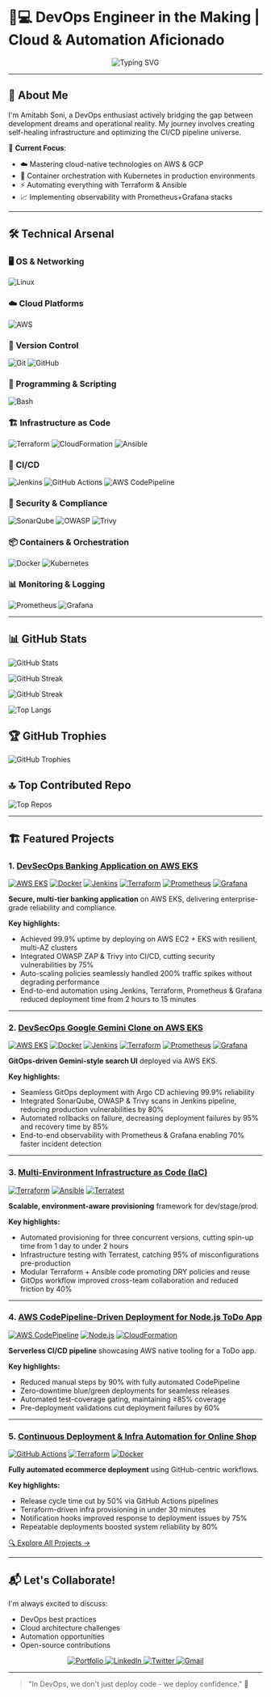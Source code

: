 # 👨💻 DevOps Engineer in the Making | Cloud & Automation Aficionado 

<div align="center">
  <img src="https://readme-typing-svg.herokuapp.com?font=Fira+Code&pause=1000&color=00D1F7&width=435&lines=Automating+The+Path+From+Code+To+Cloud;Building+Resilient+Systems+%F0%9F%9A%80;Learning+%7C+Building+%7C+Iterating+%F0%9F%93%A6" alt="Typing SVG" />
</div>

---

## 🌟 About Me

I'm Amitabh Soni, a DevOps enthusiast actively bridging the gap between development dreams and operational reality. My journey involves creating self-healing infrastructure and optimizing the CI/CD pipeline universe.

🚀 **Current Focus**:
- ☁️ Mastering cloud-native technologies on AWS & GCP
- 🐳 Container orchestration with Kubernetes in production environments
- ⚡ Automating everything with Terraform & Ansible
- 📈 Implementing observability with Prometheus+Grafana stacks

---

## 🛠️ Technical Arsenal

<!-- Skill Icons Section (Commented Out) 

[![Linux](https://skillicons.dev/icons?i=linux)](https://skillicons.dev) &nbsp;&nbsp;
[![AWS](https://skillicons.dev/icons?i=aws)](https://skillicons.dev) &nbsp;&nbsp;
[![Ansible](https://skillicons.dev/icons?i=ansible)](https://skillicons.dev) &nbsp;
[![Terraform](https://skillicons.dev/icons?i=terraform)](https://skillicons.dev) &nbsp;&nbsp;
[![Docker](https://skillicons.dev/icons?i=docker)](https://skillicons.dev) &nbsp;&nbsp;
[![Jenkins](https://skillicons.dev/icons?i=jenkins)](https://skillicons.dev) &nbsp;&nbsp;
[![Python](https://skillicons.dev/icons?i=python)](https://skillicons.dev) &nbsp;&nbsp;
[![Git](https://skillicons.dev/icons?i=git)](https://skillicons.dev) &nbsp;&nbsp;
[![GitHub](https://skillicons.dev/icons?i=github)](https://skillicons.dev) &nbsp;&nbsp;
[![Kubernetes](https://skillicons.dev/icons?i=kubernetes)](https://skillicons.dev) &nbsp;&nbsp;
[![Prometheus](https://skillicons.dev/icons?i=prometheus)](https://skillicons.dev) &nbsp;&nbsp;
[![Grafana](https://skillicons.dev/icons?i=grafana)](https://skillicons.dev) &nbsp;&nbsp;
[![HTML](https://skillicons.dev/icons?i=html)](https://skillicons.dev) &nbsp;&nbsp;
[![CSS](https://skillicons.dev/icons?i=css)](https://skillicons.dev) &nbsp;&nbsp;
[![JavaScript](https://skillicons.dev/icons?i=javascript)](https://skillicons.dev)

-->

### 🖥️ OS & Networking
![Linux](https://img.shields.io/badge/Linux-FCC624?style=for-the-badge&logo=linux&logoColor=black)
<!-- ![Nginx](https://img.shields.io/badge/Nginx-009639?style=for-the-badge&logo=nginx&logoColor=white) -->

### ☁️ Cloud Platforms
![AWS](https://img.shields.io/badge/AWS-FF9900?style=for-the-badge&logo=amazonaws&logoColor=white)
<!-- ![GCP](https://img.shields.io/badge/Google_Cloud-4285F4?style=for-the-badge&logo=google-cloud&logoColor=white) -->

### 📂 Version Control
![Git](https://img.shields.io/badge/Git-F05032?style=for-the-badge&logo=git&logoColor=white)
![GitHub](https://img.shields.io/badge/GitHub-181717?style=for-the-badge&logo=github&logoColor=white)

### 🧩 Programming & Scripting
<!-- ![Python](https://img.shields.io/badge/Python-3776AB?style=for-the-badge&logo=python&logoColor=white) -->
![Bash](https://img.shields.io/badge/Bash-4EAA25?style=for-the-badge&logo=gnu-bash&logoColor=white)

### 🏗️ Infrastructure as Code
![Terraform](https://img.shields.io/badge/Terraform-7B42BC?style=for-the-badge&logo=terraform&logoColor=white)
![CloudFormation](https://img.shields.io/badge/CloudFormation-FF9900?style=for-the-badge&logo=amazonaws&logoColor=white)
![Ansible](https://img.shields.io/badge/Ansible-EE0000?style=for-the-badge&logo=ansible&logoColor=white)

### 🚀 CI/CD
![Jenkins](https://img.shields.io/badge/Jenkins-D24939?style=for-the-badge&logo=jenkins&logoColor=white)
![GitHub Actions](https://img.shields.io/badge/GitHub_Actions-2088FF?style=for-the-badge&logo=githubactions&logoColor=white)
![AWS CodePipeline](https://img.shields.io/badge/AWS_CodePipeline-FF9900?style=for-the-badge&logo=amazonaws&logoColor=white)

### 🔐 Security & Compliance
![SonarQube](https://img.shields.io/badge/SonarQube-4E9BCD?style=for-the-badge&logo=sonarqube&logoColor=white)
![OWASP](https://img.shields.io/badge/OWASP-000000?style=for-the-badge&logo=owasp&logoColor=white)
![Trivy](https://img.shields.io/badge/Trivy-1904DA?style=for-the-badge&logo=aqua&logoColor=white)

### 📦 Containers & Orchestration
![Docker](https://img.shields.io/badge/Docker-2496ED?style=for-the-badge&logo=docker&logoColor=white)
![Kubernetes](https://img.shields.io/badge/Kubernetes-326CE5?style=for-the-badge&logo=kubernetes&logoColor=white)

<!--  ### 📚 Databases
![MySQL](https://img.shields.io/badge/MySQL-4479A1?style=for-the-badge&logo=mysql&logoColor=white)
 -->

### 📊 Monitoring & Logging
![Prometheus](https://img.shields.io/badge/Prometheus-E6522C?style=for-the-badge&logo=Prometheus&logoColor=white)
![Grafana](https://img.shields.io/badge/grafana-%23F46800.svg?style=for-the-badge&logo=grafana&logoColor=white)

---

## 📊 GitHub Stats
![GitHub Stats](https://github-readme-stats.vercel.app/api?username=Amitabh-DevOps&theme=chartreuse-dark&hide_border=true&include_all_commits=true&count_private=true)

![GitHub Streak](https://github-readme-streak-stats.herokuapp.com/?user=Amitabh-DevOps&theme=chartreuse-dark&hide_border=true)

![GitHub Streak](https://github-readme-streak-stats.herokuapp.com/?user=Amitabh-DevOps)

![Top Langs](https://github-readme-stats.vercel.app/api/top-langs/?username=amitabh-devops&theme=chartreuse-dark&hide_border=true&include_all_commits=true&count_private=true&layout=compact)

## 🏆 GitHub Trophies
![GitHub Trophies](https://github-profile-trophy.vercel.app/?username=amitabh-devops&theme=chartreuse-dark&no-frame=true&no-bg=true&margin-w=4)

## 🔝 Top Contributed Repo
![Top Repos](https://github-contributor-stats.vercel.app/api?username=amitabh-devops&limit=5&theme=chartreuse-dark&combine_all_yearly_contributions=true)

---

## 🏗️ Featured Projects

### 1. [DevSecOps Banking Application on AWS EKS](https://github.com/Amitabh-DevOps/DevOps-mega-project/tree/project)
[![AWS EKS](https://img.shields.io/badge/AWS_EKS-4F6DB8?style=flat&logo=amazonaws&logoColor=white)](https://aws.amazon.com/eks/)  [![Docker](https://img.shields.io/badge/Docker-2496ED?style=flat&logo=docker&logoColor=white)](https://docker.com)  [![Jenkins](https://img.shields.io/badge/Jenkins-D24939?style=flat&logo=jenkins&logoColor=white)](https://jenkins.io)  [![Terraform](https://img.shields.io/badge/Terraform-7B42BC?style=flat&logo=terraform&logoColor=white)](https://terraform.io)  [![Prometheus](https://img.shields.io/badge/Prometheus-E6522C?style=flat&logo=prometheus&logoColor=white)](https://prometheus.io)  [![Grafana](https://img.shields.io/badge/Grafana-F46800?style=flat&logo=grafana&logoColor=white)](https://grafana.com)

**Secure, multi-tier banking application** on AWS EKS, delivering enterprise-grade reliability and compliance.

**Key highlights:**
- Achieved 99.9% uptime by deploying on AWS EC2 + EKS with resilient, multi-AZ clusters  
- Integrated OWASP ZAP & Trivy into CI/CD, cutting security vulnerabilities by 75%  
- Auto-scaling policies seamlessly handled 200% traffic spikes without degrading performance  
- End-to-end automation using Jenkins, Terraform, Prometheus & Grafana reduced deployment time from 2 hours to 15 minutes  

---

### 2. [DevSecOps Google Gemini Clone on AWS EKS](https://github.com/Amitabh-DevOps/dev-gemini-clone)
[![AWS EKS](https://img.shields.io/badge/AWS_EKS-4F6DB8?style=flat&logo=amazonaws&logoColor=white)](https://aws.amazon.com/eks/)  [![Docker](https://img.shields.io/badge/Docker-2496ED?style=flat&logo=docker&logoColor=white)](https://docker.com)  [![Jenkins](https://img.shields.io/badge/Jenkins-D24939?style=flat&logo=jenkins&logoColor=white)](https://jenkins.io)  [![Terraform](https://img.shields.io/badge/Terraform-7B42BC?style=flat&logo=terraform&logoColor=white)](https://terraform.io)  [![Prometheus](https://img.shields.io/badge/Prometheus-E6522C?style=flat&logo=prometheus&logoColor=white)](https://prometheus.io)  [![Grafana](https://img.shields.io/badge/Grafana-F46800?style=flat&logo=grafana&logoColor=white)](https://grafana.com)

**GitOps-driven Gemini-style search UI** deployed via AWS EKS.

**Key highlights:**
- Seamless GitOps deployment with Argo CD achieving 99.9% reliability  
- Integrated SonarQube, OWASP & Trivy scans in Jenkins pipeline, reducing production vulnerabilities by 80%  
- Automated rollbacks on failure, decreasing deployment failures by 95% and recovery time by 85%  
- End-to-end observability with Prometheus & Grafana enabling 70% faster incident detection  

---

### 3. [Multi-Environment Infrastructure as Code (IaC)](https://github.com/Amitabh-DevOps/multi-env-lac-project)
[![Terraform](https://img.shields.io/badge/Terraform-7B42BC?style=flat&logo=terraform&logoColor=white)](https://terraform.io)  [![Ansible](https://img.shields.io/badge/Ansible-EE0000?style=flat&logo=ansible&logoColor=white)](https://ansible.com)  [![Terratest](https://img.shields.io/badge/Terratest-000000?style=flat&logo=golang&logoColor=white)](https://terratest.gruntwork.io)

**Scalable, environment-aware provisioning** framework for dev/stage/prod.

**Key highlights:**
- Automated provisioning for three concurrent versions, cutting spin-up time from 1 day to under 2 hours  
- Infrastructure testing with Terratest, catching 95% of misconfigurations pre-production  
- Modular Terraform + Ansible code promoting DRY policies and reuse  
- GitOps workflow improved cross-team collaboration and reduced friction by 40%  

---

### 4. [AWS CodePipeline-Driven Deployment for Node.js ToDo App](https://github.com/Amitabh-DevOps/Project-03-Jenkins-CI-CD-Project-Todo-node-app/tree/feat/awscicd)
[![AWS CodePipeline](https://img.shields.io/badge/AWS_CodePipeline-FF9900?style=flat&logo=amazonaws&logoColor=white)](https://aws.amazon.com/codepipeline/)  [![Node.js](https://img.shields.io/badge/Node.js-339933?style=flat&logo=nodedotjs&logoColor=white)](https://nodejs.org)  [![CloudFormation](https://img.shields.io/badge/CloudFormation-232F3E?style=flat&logo=amazonaws&logoColor=white)](https://aws.amazon.com/cloudformation)

**Serverless CI/CD pipeline** showcasing AWS native tooling for a ToDo app.

**Key highlights:**
- Reduced manual steps by 90% with fully automated CodePipeline  
- Zero-downtime blue/green deployments for seamless releases  
- Automated test-coverage gating, maintaining ≥85% coverage  
- Pre-deployment validations cut deployment failures by 60%  

---

### 5. [Continuous Deployment & Infra Automation for Online Shop](https://github.com/Amitabh-DevOps/online_shop)
[![GitHub Actions](https://img.shields.io/badge/GitHub_Actions-2088FF?style=flat&logo=githubactions&logoColor=white)](https://github.com/features/actions)  [![Terraform](https://img.shields.io/badge/Terraform-7B42BC?style=flat&logo=terraform&logoColor=white)](https://terraform.io)  [![Docker](https://img.shields.io/badge/Docker-2496ED?style=flat&logo=docker&logoColor=white)](https://docker.com)

**Fully automated ecommerce deployment** using GitHub-centric workflows.

**Key highlights:**
- Release cycle time cut by 50% via GitHub Actions pipelines  
- Terraform-driven infra provisioning in under 30 minutes  
- Notification hooks improved response to deployment issues by 75%  
- Repeatable deployments boosted system reliability by 80%  

[🔍 Explore All Projects →](https://github.com/Amitabh-DevOps?tab=repositories)

---

## 📬 Let's Collaborate!

I'm always excited to discuss:
- DevOps best practices
- Cloud architecture challenges
- Automation opportunities
- Open-source contributions

<div align="center">
  <a href="https://amitabh.engineer/">
    <img src="https://img.shields.io/badge/Portfolio-%23000000.svg?style=for-the-badge&logo=firefox&logoColor=#FF7139" alt="Portfolio"/>
  </a>
  <a href="https://linkedin.com/in/amitabh-soni-devops">
    <img src="https://img.shields.io/badge/linkedin-%230077B5.svg?style=for-the-badge&logo=linkedin&logoColor=white" alt="LinkedIn"/>
  </a>
  <a href="https://x.com/Amitabh_DevOps">
    <img src="https://img.shields.io/badge/Twitter-%231DA1F2.svg?style=for-the-badge&logo=Twitter&logoColor=white" alt="Twitter"/>
  </a>
  <a href="mailto:amitabhdevops2024@gmail.com">
    <img src="https://img.shields.io/badge/Gmail-D14836?style=for-the-badge&logo=gmail&logoColor=white" alt="Gmail"/>
  </a>
</div>

---

> "In DevOps, we don't just deploy code - we deploy confidence." 🚀
